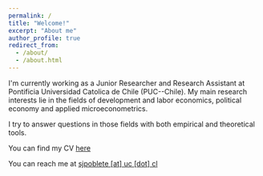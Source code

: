 ```yaml
---
permalink: /
title: "Welcome!"
excerpt: "About me"
author_profile: true
redirect_from: 
  - /about/
  - /about.html
---
```


I'm currently working as a Junior Researcher and Research Assistant at Pontificia Universidad Catolica de Chile (PUC--Chile). My main research interests lie in the fields of development and labor economics, political economy and applied microeconometrics. 

I try to answer questions in those fields with both empirical and theoretical tools.

You can find my CV <a href="https://sjpoblete.github.io/files/CV_SPoblete.pdf">here</a>

You can reach me at <a href="mailto:sjpoblete@uc.cl">sjpoblete [at] uc [dot] cl</a>

